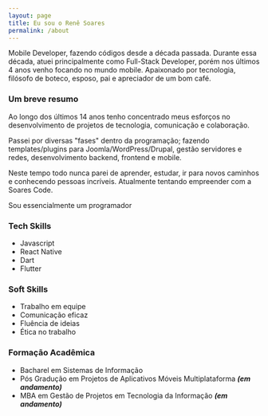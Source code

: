 ```yaml
---
layout: page
title: Eu sou o Renê Soares
permalink: /about
---
```


Mobile Developer, fazendo códigos desde a década passada. Durante essa década, atuei principalmente como Full-Stack Developer, porém nos últimos 4 anos venho focando no mundo mobile. Apaixonado por tecnologia, filósofo de boteco, esposo, pai e apreciador de um bom café.

### Um breve resumo

Ao longo dos últimos 14 anos tenho concentrado meus esforços no desenvolvimento de projetos de tecnologia, comunicação e colaboração.
 
Passei por diversas "fases" dentro da programação; fazendo templates/plugins para Joomla/WordPress/Drupal, gestão servidores e redes, desenvolvimento backend, frontend e mobile.
 
Neste tempo todo nunca parei de aprender, estudar, ir para novos caminhos e conhecendo pessoas incríveis. Atualmente tentando empreender com a Soares Code.

Sou essencialmente um programador

### Tech Skills

* Javascript
* React Native
* Dart
* Flutter

### Soft Skills

* Trabalho em equipe
* Comunicação eficaz
* Fluência de ideias
* Ética no trabalho

### Formação Acadêmica

* Bacharel em Sistemas de Informação
* Pós Gradução em Projetos de Aplicativos Móveis Multiplataforma ***(em andamento)***
* MBA em Gestão de Projetos em Tecnologia da Informação ***(em andamento)***
